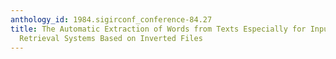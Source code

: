 ```yaml
---
anthology_id: 1984.sigirconf_conference-84.27
title: The Automatic Extraction of Words from Texts Especially for Input into Information
  Retrieval Systems Based on Inverted Files
---
```

